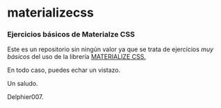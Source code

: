 # materializecss
### Ejercicios básicos de Materialze CSS


Este es un repositorio sin ningún valor ya que se trata de ejercícios *muy básicos* del uso de la librería [MATERIALIZE CSS.](https://materializecss.com/getting-started.html)

En todo caso, puedes echar un vistazo.

Un saludo.

Delphier007.